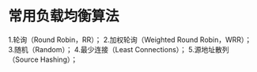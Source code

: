 # 常用负载均衡算法

1.轮询（Round Robin，RR）；
2.加权轮询（Weighted Round Robin，WRR）；
3.随机（Random）；
4.最少连接（Least Connections）；
5.源地址散列（Source Hashing）；